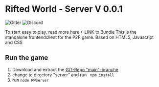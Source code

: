 # Rifted World - Server V 0.0.1
![Gitter](https://img.shields.io/gitter/room/rifted-world/community?style=plastic)
![Discord](https://img.shields.io/discord/793546949626298379?color=7700ff&label=Discord&style=plastic)

To start easy to play, read more here <-LINK to Bundle
This is the standalone frontendclient for the P2P game. Based on HTML5, Javascript and CSS 

## Run the game

 1. Download and extract the [GIT-Repo "main"-branche](https://github.com/rifted-world/server/archive/main.zip)
 2. change to directory "server" and run ` npm install`
 3. run `node RWServer` 



